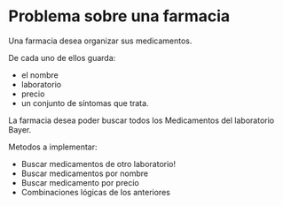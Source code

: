 # Problema sobre una farmacia

Una farmacia desea organizar sus medicamentos. 

De cada uno de ellos guarda: 
* el nombre
* laboratorio
* precio
* un conjunto de síntomas que trata. 

La farmacia desea poder buscar todos los Medicamentos del laboratorio Bayer.

Metodos a implementar: 
* Buscar medicamentos de otro laboratorio!
* Buscar medicamentos por nombre
* Buscar medicamento por precio
* Combinaciones lógicas de los anteriores